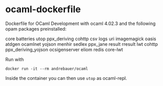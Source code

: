 # ocaml-dockerfile

Dockerfile for OCaml Development with ocaml 4.02.3 and the following opam packages preinstalled:

core batteries utop ppx_deriving cohttp csv logs uri imagemagick oasis atdgen ocamlnet yojson menhir sedlex ppx_jane result rresult lwt cohttp ppx_deriving_yojson ocsigenserver eliom redis core-lwt

Run with

	docker run -it --rm andrebauer/ocaml

Inside the container you can then use `utop` as ocaml-repl.
